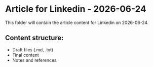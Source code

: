 # Article for Linkedin - 2026-06-24

This folder will contain the article content for Linkedin on 2026-06-24.

## Content structure:
- Draft files (.md, .txt)
- Final content
- Notes and references
